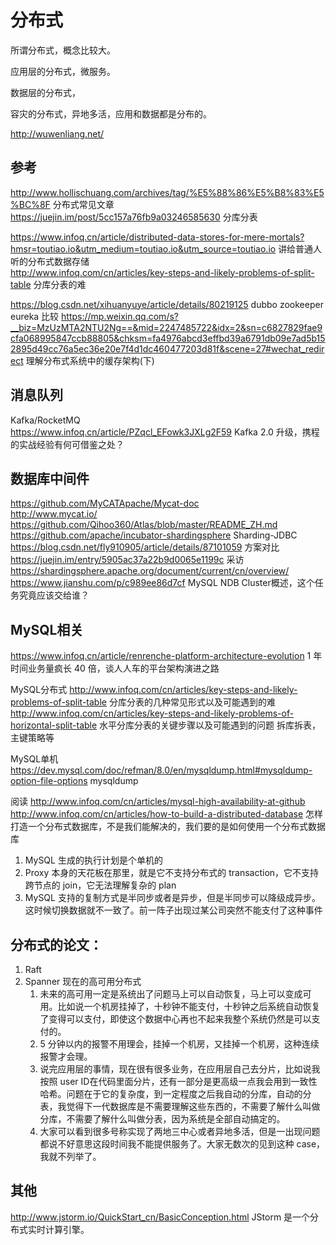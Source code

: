 # 分布式

所谓分布式，概念比较大。

应用层的分布式，微服务。

数据层的分布式，

容灾的分布式，异地多活，应用和数据都是分布的。

http://wuwenliang.net/  

## 参考

http://www.hollischuang.com/archives/tag/%E5%88%86%E5%B8%83%E5%BC%8F 分布式常见文章
https://juejin.im/post/5cc157a76fb9a03246585630  分库分表

https://www.infoq.cn/article/distributed-data-stores-for-mere-mortals?hmsr=toutiao.io&utm_medium=toutiao.io&utm_source=toutiao.io 讲给普通人听的分布式数据存储  
http://www.infoq.com/cn/articles/key-steps-and-likely-problems-of-split-table 分库分表的难

https://blog.csdn.net/xihuanyuye/article/details/80219125  dubbo zookeeper eureka 比较
https://mp.weixin.qq.com/s?__biz=MzUzMTA2NTU2Ng==&mid=2247485722&idx=2&sn=c6827829fae9cfa068995847ccb88805&chksm=fa4976abcd3effbd39a6791db09e7ad5b152895d49cc76a5ec36e20e7f4d1dc460477203d81f&scene=27#wechat_redirect 理解分布式系统中的缓存架构(下)

## 消息队列

Kafka/RocketMQ  
https://www.infoq.cn/article/PZqcl_EFowk3JXLg2F59  Kafka 2.0 升级，携程的实战经验有何可借鉴之处？

## 数据库中间件

https://github.com/MyCATApache/Mycat-doc  
http://www.mycat.io/ 
https://github.com/Qihoo360/Atlas/blob/master/README_ZH.md 
https://github.com/apache/incubator-shardingsphere Sharding-JDBC
https://blog.csdn.net/fly910905/article/details/87101059 方案对比
https://juejin.im/entry/5905ac37a22b9d0065e1199c 采访
https://shardingsphere.apache.org/document/current/cn/overview/ 
https://www.jianshu.com/p/c989ee86d7cf MySQL NDB Cluster概述，这个任务究竟应该交给谁？

## MySQL相关

https://www.infoq.cn/article/renrenche-platform-architecture-evolution 1 年时间业务量疯长 40 倍，谈人人车的平台架构演进之路

MySQL分布式
http://www.infoq.com/cn/articles/key-steps-and-likely-problems-of-split-table 分库分表的几种常见形式以及可能遇到的难
http://www.infoq.com/cn/articles/key-steps-and-likely-problems-of-horizontal-split-table 水平分库分表的关键步骤以及可能遇到的问题  拆库拆表，主键策略等

MySQL单机
https://dev.mysql.com/doc/refman/8.0/en/mysqldump.html#mysqldump-option-file-options mysqldump  

阅读
http://www.infoq.com/cn/articles/mysql-high-availability-at-github 
http://www.infoq.com/cn/articles/how-to-build-a-distributed-database 怎样打造一个分布式数据库，不是我们能解决的，我们要的是如何使用一个分布式数据库

1. MySQL 生成的执行计划是个单机的  
2. Proxy 本身的天花板在那里，就是它不支持分布式的 transaction，它不支持跨节点的 join，它无法理解复杂的 plan
3. MySQL 支持的复制方式是半同步或者是异步，但是半同步可以降级成异步。这时候切换数据就不一致了。前一阵子出现过某公司突然不能支付了这种事件  

## 分布式的论文：

1. Raft
2. Spanner 现在的高可用分布式
    1. 未来的高可用一定是系统出了问题马上可以自动恢复，马上可以变成可用。比如说一个机房挂掉了，十秒钟不能支付，十秒钟之后系统自动恢复了变得可以支付，即使这个数据中心再也不起来我整个系统仍然是可以支付的。  
    2. 5 分钟以内的报警不用理会，挂掉一个机房，又挂掉一个机房，这种连续报警才会理。
    3. 说完应用层的事情，现在很有很多业务，在应用层自己去分片，比如说我按照 user ID在代码里面分片，还有一部分是更高级一点我会用到一致性哈希。问题在于它的复杂度，到一定程度之后我自动的分库，自动的分表，我觉得下一代数据库是不需要理解这些东西的，不需要了解什么叫做分库，不需要了解什么叫做分表，因为系统是全部自动搞定的。
    4. 大家可以看到很多号称实现了两地三中心或者异地多活，但是一出现问题都说不好意思这段时间我不能提供服务了。大家无数次的见到这种 case， 我就不列举了。

## 其他

http://www.jstorm.io/QuickStart_cn/BasicConception.html JStorm 是一个分布式实时计算引擎。